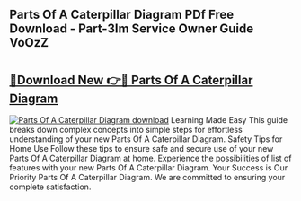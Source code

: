 ## Parts Of A Caterpillar Diagram PDf Free Download - Part-3Im Service Owner Guide VoOzZ

# <h2><a href="http://dfnu4h.blite.top/?on=Parts+Of+A+Caterpillar+Diagram">🔗Download New 👉🔴 Parts Of A Caterpillar Diagram</a></h2>

[![Parts Of A Caterpillar Diagram download](https://i.imgur.com/lujVjoI.png)](http://dfnu4h.blite.top/?on=Parts+Of+A+Caterpillar+Diagram)
Learning Made Easy This guide breaks down complex concepts into simple steps for effortless understanding of your new Parts Of A Caterpillar Diagram. Safety Tips for Home Use Follow these tips to ensure safe and secure use of your new Parts Of A Caterpillar Diagram at home. Experience the possibilities of list of features with your new Parts Of A Caterpillar Diagram. Your Success is Our Priority Parts Of A Caterpillar Diagram. We are committed to ensuring your complete satisfaction.
